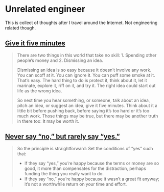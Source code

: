 # Unrelated engineer

This is collect of thoughts after I travel around the Internet. Not engineering related though.

## [Give it five minutes](https://signalvnoise.com/posts/3124-give-it-five-minutes)

> There are two things in this world that take no skill: 1. Spending other people’s money and 2. Dismissing an idea.
>
> Dismissing an idea is so easy because it doesn’t involve any work. You can scoff at it. You can ignore it. You can
> puff some smoke at it. That’s easy. The hard thing to do is protect it, think about it, let it marinate, explore it,
> riff on it, and try it. The right idea could start out life as the wrong idea.
>
> So next time you hear something, or someone, talk about an idea, pitch an idea, or suggest an idea, give it five
> minutes. Think about it a little bit before pushing back, before saying it’s too hard or it’s too much work. Those
> things may be true, but there may be another truth in there too: It may be worth it.

## [Never say “no,” but rarely say “yes.”](https://longform.asmartbear.com/say-yes/)

> So the principle is straightforward: Set the conditions of “yes” such that:
>
> - If they say “yes,” you’re happy because the terms or money are so good, it more than compensates for the
>   distraction, perhaps funding the thing you really want to do.
> - If they say “no,” you’re happy because it wasn’t a great fit anyway; it’s not a worthwhile return on your time and
>   effort.
